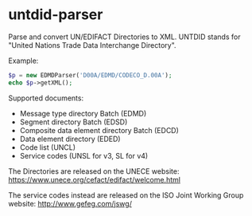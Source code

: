 # untdid-parser
Parse and convert UN/EDIFACT Directories to XML. UNTDID stands for "United Nations Trade Data Interchange Directory".

Example:

```php
$p = new EDMDParser('D00A/EDMD/CODECO_D.00A');
echo $p->getXML();
```

Supported documents:
* Message type directory Batch (EDMD)
* Segment directory Batch (EDSD)
* Composite data element directory Batch (EDCD)
* Data element directory (EDED)
* Code list (UNCL)
* Service codes (UNSL for v3, SL for v4)

The Directories are released on the UNECE website: https://www.unece.org/cefact/edifact/welcome.html

The service codes instead are released on the ISO Joint Working Group website: http://www.gefeg.com/jswg/
